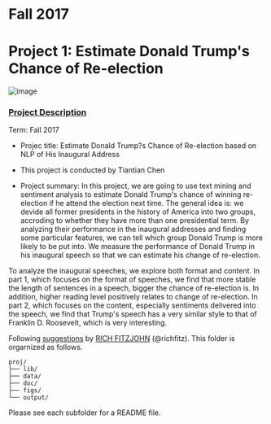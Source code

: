 # Fall 2017
# Project 1: Estimate Donald Trump's Chance of Re-election

![image](figs/title.jpg)

### [Project Description](doc/)

Term: Fall 2017

+ Projec title: Estimate Donald Trump?s Chance of Re-election based on NLP of His Inaugural Address
+ This project is conducted by Tiantian Chen

+ Project summary: In this project, we are going to use text mining and sentiment analysis to estimate Donald Trump's chance of winning re-election if he attend the election next time. The general idea is: we devide all former presidents in the history of America into two groups, accroding to whether they have more than one presidential term. By analyzing their performance in the inaugural addresses and finding some particular features, we can tell which group Donald Trump is more likely to be put into. We measure the performance of Donald Trump in his inaugural speech so that we can estimate his change of re-election.

To analyze the inaugural speeches, we explore both format and content. In part 1, which focuses on the format of speeches, we find that more stable the length of sentences in a speech, bigger the chance of re-election is. In addition, higher reading level positively relates to change of re-election. In part 2, which focuses on the content, especially sentiments delivered into the speech, we find that Trump's speech has a very similar style to that of Franklin D. Roosevelt, which is very interesting.



Following [suggestions](http://nicercode.github.io/blog/2013-04-05-projects/) by [RICH FITZJOHN](http://nicercode.github.io/about/#Team) (@richfitz). This folder is orgarnized as follows.

```
proj/
├── lib/
├── data/
├── doc/
├── figs/
└── output/
```

Please see each subfolder for a README file.
